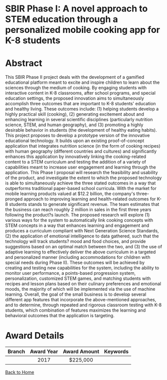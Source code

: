 
SBIR Phase I: A novel approach to STEM education through a personalized mobile cooking app for K-8 students
===========================================================================================================

# Abstract


This SBIR Phase II project deals with the development of a gamified educational platform meant to excite and inspire children to learn about the sciences through the medium of cooking. By engaging students with interactive content in K-8 classrooms, after school programs, and special education settings, the proposed innovation aims to simultaneously accomplish three outcomes that are important to K-8 students' education and healthy living. These outcomes include: (1) helping students develop a highly practical skill (cooking), (2) generating excitement about and enhancing learning in several scientific disciplines (particularly nutrition science, STEM, and human geography), and (3) promoting a highly desirable behavior in students (the development of healthy eating habits). This project proposes to develop a prototype version of the innovative educational technology. It builds upon an existing proof-of-concept application that integrates nutrition science (in the form of cooking recipes) with human geography (different countries and cultures) and significantly enhances this application by innovatively linking the cooking-related content to a STEM curriculum and testing the addition of a variety of capabilities meant to increase user engagement and learning through the application. This Phase I proposal will research the feasibility and usability of the product, and investigate the extent to which the proposed technology is able to simultaneously achieve the three stated outcomes in a way that outperforms traditional paper-based school curricula. With the market for mobile learning products valued at $12.2 billion, the company's three-pronged approach to improving learning and health-related outcomes for K-8 students stands to generate significant revenue. The team estimates that the business can reach roughly 2 million in sales in the first three years following the product?s launch. The proposed research will explore (1) various ways for the system to automatically link cooking concepts with STEM concepts in a way that enhances learning and engagement and produces a curriculum compliant with Next Generation Science Standards, (2) the application of emotional intelligence to data gathered, such that the technology will track students? mood and food choices, and provide suggestions based on an optimal match between the two, and (3) the use of adaptive learning to effectively deliver the above curriculum in a targeted and personalized manner (including accommodations for children with special needs during Phase II). These outcomes will be achieved by creating and testing new capabilities for the system, including the ability to monitor user performance, a points-based progression system, personalization, customized STEM games, and matching students with recipes and lesson plans based on their culinary preferences and emotional moods, the majority of which will be implemented via the use of machine learning. Overall, the goal of the small business is to develop several different app features that incorporate the above-mentioned approaches, and to determine, through repeated and rigorous classroom testing with K-8 students, which combination of features maximizes the learning and behavioral outcomes that the application is targeting.  

# Award Details

|Branch|Award Year|Award Amount|Keywords|
| :---: | :---: | :---: | :---: |
||2017|$225,000||
  
  


[Back to Home](https://github.com/chrischow/dod_sbir_awards/Reports/JT/#318)